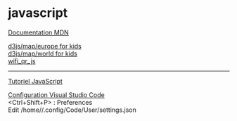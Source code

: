 # javascript
[Documentation MDN](https://developer.mozilla.org/fr/)    

[d3js/map/europe for kids](https://htmlpreview.github.io/?https://github.com/dgucc/javascript/blob/main/d3js/map/europe/index.html)  
[d3js/map/world for kids](https://htmlpreview.github.io/?https://github.com/dgucc/javascript/blob/main/d3js/map/world/index.html)  
[wifi_qr_js](https://htmlpreview.github.io/?https://github.com/dgucc/javascript/blob/main/wifi_qr_js/index.html)  

---

[Tutoriel JavaScript](https://grafikart.fr/formations/formation-javascript)  

[Configuration Visual Studio Code](https://grafikart.fr/tutoriels/vscode-settings-2096)  
<Ctrl+Shift+P> : Preferences  
Edit /home/<user>/.config/Code/User/settings.json
